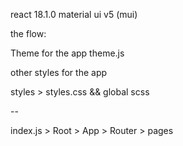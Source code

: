 react 18.1.0
material ui v5 (mui)

the flow:

Theme for the app theme.js

other styles for the app

styles > styles.css && global scss

--

index.js > Root > App > Router > pages
